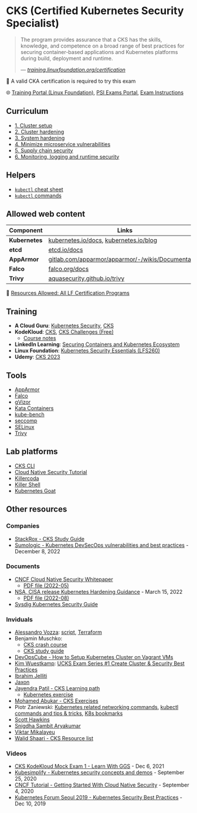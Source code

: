 #  CKS (Certified Kubernetes Security Specialist)

> The program provides assurance that a CKS has the skills, knowledge, and competence on a broad range of best practices for securing container-based applications and Kubernetes platforms during build, deployment and runtime.
>
> &mdash; <cite>[training.linuxfoundation.org/certification](https://training.linuxfoundation.org/certification/certified-kubernetes-security-specialist/)</cite>

🚩 A valid CKA certification is required to try this exam

🌐 [Training Portal (Linux Foundation)](https://trainingportal.linuxfoundation.org/learn/dashboard), [PSI Exams Portal](https://test-takers.psiexams.com/linux/manage/my-tests), [Exam Instructions](https://docs.linuxfoundation.org/tc-docs/certification/important-instructions-cks)

## Curriculum

* [1. Cluster setup](1-cluster-setup.md)
* [2. Cluster hardening](2-cluster-hardening.md)
* [3. System hardening](3-system-hardening.md)
* [4. Minimize microservice vulnerabilities](4-minimize-microservice-vulnerabilities.md)
* [5. Supply chain security](5-supply-chain-security.md)
* [6. Monitoring, logging and runtime security](6-monitoring-logging-runtime-security.md)

## Helpers

* [`kubectl` cheat sheet](https://kubernetes.io/docs/reference/kubectl/cheatsheet/)
* [`kubectl` commands](https://kubernetes.io/docs/reference/generated/kubectl/kubectl-commands)

## Allowed web content

Component      | Links
---------------|-----------------------------------------------------------------------------------------------------------------
**Kubernetes** | [kubernetes.io/docs](https://kubernetes.io/docs/), [kubernetes.io/blog](https://kubernetes.io/blog/)
**etcd**       | [etcd.io/docs](https://etcd.io/docs/)
**AppArmor**   | [gitlab.com/apparmor/apparmor/-/wikis/Documentation](https://gitlab.com/apparmor/apparmor/-/wikis/Documentation)
**Falco**      | [falco.org/docs](https://falco.org/docs/)
**Trivy**      | [aquasecurity.github.io/trivy](https://aquasecurity.github.io/trivy/)

📌 [Resources Allowed: All LF Certification Programs](https://docs.linuxfoundation.org/tc-docs/certification/certification-resources-allowed#certified-kubernetes-security-specialist-cks)

## Training

* **A Cloud Guru**: [Kubernetes Security](https://learn.acloud.guru/course/7d2c29e7-cdb2-4f44-8744-06332f47040e/dashboard), [CKS](https://learn.acloud.guru/course/certified-kubernetes-security-specialist/dashboard)
* **KodeKloud**: [CKS](https://kodekloud.com/courses/certified-kubernetes-security-specialist-cks/), [CKS Challenges (Free)](https://kodekloud.com/courses/certified-kubernetes-security-specialist-cks/)
  * [Course notes](https://github.com/kodekloudhub/certified-kubernetes-security-specialist-cks-course)
* **LinkedIn Learning**: [Securing Containers and Kubernetes Ecosystem](https://www.linkedin.com/learning/securing-containers-and-kubernetes-ecosystem/protect-your-containers-and-kubernetes-ecosystem)
* **Linux Foundation**: [Kubernetes Security Essentials (LFS260)](https://training.linuxfoundation.org/training/kubernetes-security-essentials-lfs260/)
* **Udemy**: [CKS 2023](https://www.udemy.com/course/certified-kubernetes-security-specialist/)

## Tools

* [AppArmor](tools/apparmor.md)
* [Falco](tools/falco.md)
* [gVizor](tools/gvizor.md)
* [Kata Containers](tools/katacontainers.md)
* [kube-bench](tools/kube-bench.md)
* [seccomp](tools/seccomp.md)
* [SELinux](tools/selinux.md)
* [Trivy](tools/trivy.md)

## Lab platforms

* [CKS CLI](https://cks.kubernetes.tn/)
* [Cloud Native Security Tutorial](https://tutorial.kubernetes-security.info/)
* [Killercoda](https://killercoda.com/killer-shell-cks)
* [Killer Shell](https://github.com/killer-sh/cks-course-environment)
* [Kubernetes Goat](https://madhuakula.com/kubernetes-goat/)

## Other resources

### Companies

* [StackRox - CKS Study Guide](https://github.com/stackrox/Kubernetes_Security_Specialist_Study_Guide)
* [Sumologic - Kubernetes DevSecOps vulnerabilities and best practices](https://www.sumologic.com/blog/kubernetes-devsecops/) - December 8, 2022

### Documents

* [CNCF Cloud Native Security Whitepaper](https://github.com/cncf/tag-security/tree/main/security-whitepaper)
  * [PDF file (2022-05)](https://github.com/cncf/tag-security/blob/main/security-whitepaper/v2/CNCF_cloud-native-security-whitepaper-May2022-v2.pdf)
* [NSA, CISA release Kubernetes Hardening Guidance](https://www.nsa.gov/Press-Room/News-Highlights/Article/Article/2716980/nsa-cisa-release-kubernetes-hardening-guidance/) - March 15, 2022
  * [PDF file (2022-08)](https://media.defense.gov/2022/Aug/29/2003066362/-1/-1/0/CTR_KUBERNETES_HARDENING_GUIDANCE_1.2_20220829.PDF)
* [Sysdig Kubernetes Security Guide](https://sysdig.com/s-kubernetes-security-guide/)

### Inviduals

* [Alessandro Vozza](https://medium.com/@ams0): [script](https://gist.githubusercontent.com/ams0/0e57d15d53782c2c2259cce8545caa70/raw/d4e0686e4dc068ea146717af5d5a7be3dab97a4c/kubeadm-containerd.sh), [Terraform](https://github.com/ams0/CKS/blob/main/kubeadm-containerd-multinode/readme.md)
* Benjamin Muschko:
  * [CKS crash course](https://github.com/bmuschko/cks-crash-course)
  * [CKS study guide](https://github.com/bmuschko/cks-study-guide)
* [DevOpsCube - How to Setup Kubernetes Cluster on Vagrant VMs](https://devopscube.com/kubernetes-cluster-vagrant/)
* [Kim Wuestkamp](https://wuestkamp.medium.com/): [UCKS Exam Series #1 Create Cluster & Security Best Practices](https://itnext.io/cks-exam-series-1-create-cluster-security-best-practices-50e35aaa67ae)
* [Ibrahim Jelliti](https://github.com/ibrahimjelliti/CKSS-Certified-Kubernetes-Security-Specialist)
* [Jaxon](https://github.com/theJaxon/CKS)
* [Jayendra Patil - CKS Learning path](https://jayendrapatil.com/certified-kubernetes-security-specialist-cks-learning-path/)
  * [Kubernetes exercise](https://github.com/jayendrapatil/kubernetes-exercises)
* [Mohamed Abukar - CKS Exercises](https://github.com/moabukar/CKS-Exercises-Certified-Kubernetes-Security-Specialist)
* Piotr Zaniewski: [Kubernetes related networking commands](https://gist.github.com/Piotr1215/23cf678d74079f98dc7be731e6a3f1d1#file-cka-networking-commands-md), [kubectl commands and tips & tricks](https://gist.github.com/Piotr1215/443fb83c89958139f0c67ec70b111da2#file-kubectl-commands-md), [K8s bookmarks](https://gist.github.com/Piotr1215/016ba7218a1a949574786fb9b92382c1#file-k8s-bookmarks-cka-ckad-html)
* [Scott Hawkins](https://github.com/echoboomer/k8s-cks-notes)
* [Snigdha Sambit Aryakumar](https://github.com/snigdhasambitak/cks)
* [Viktar Mikalayeu](https://github.com/ViktorUJ/cks)
* [Walid Shaari - CKS Resource list](https://github.com/walidshaari/Certified-Kubernetes-Security-Specialist)

### Videos

* [CKS KodeKloud Mock Exam 1 - Learn With GGS](https://www.youtube.com/watch?v=7eH7vfT0axA&list=PLglXbBWxN2H9-ATq0ShHVlMWskhRgvdJz) - Dec 6, 2021
* [Kubesimplify - Kubernetes security concepts and demos](https://youtu.be/VjlvS-qiz_U) - September 25, 2020
* [CNCF Tutorial - Getting Started With Cloud Native Security](https://youtu.be/MisS3wSds40) - September 4, 2020
* [Kubernetes Forum Seoul 2019 - Kubernetes Security Best Practices](https://youtu.be/wqsUfvRyYpw) - Dec 10, 2019
